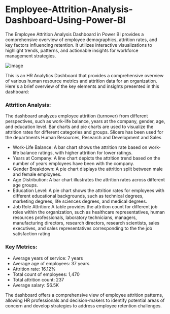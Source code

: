 # Employee-Attrition-Analysis-Dashboard-Using-Power-BI
The Employee Attrition Analysis Dashboard in Power BI provides a comprehensive overview of employee demographics, attrition rates, and key factors influencing retention. It utilizes interactive visualizations to highlight trends, patterns, and actionable insights for workforce management strategies.

![image](https://github.com/lekshmiij/Employee-Attrition-Analysis-Dashboard-Using-Power-BI/assets/141242851/cc805a4e-9570-4fdd-b5b8-fd2cac893661)

This is an HR Analytics Dashboard that provides a comprehensive overview of various human resource metrics and attrition data for an organization. Here's a brief overview of the key elements and insights presented in this dashboard:

### Attrition Analysis:

The dashboard analyzes employee attrition (turnover) from different perspectives, such as work-life balance, years at the company, gender, age, and education level.
Bar charts and pie charts are used to visualize the attrition rates for different categories and groups. Slicers has been used for the departments Human Resources, Research and Development and Sales

- Work-Life Balance: A bar chart shows the attrition rate based on work-life balance ratings, with higher attrition for lower ratings.
- Years at Company: A line chart depicts the attrition trend based on the number of years employees have been with the company.
- Gender Breakdown: A pie chart displays the attrition split between male and female employees.
- Age Distribution: A bar chart illustrates the attrition rates across different age groups.
- Education Level: A pie chart shows the attrition rates for employees with different educational backgrounds, such as technical degrees, marketing degrees, life sciences degrees, and medical degrees.
- Job Role Attrition: A table provides the attrition count for different job roles within the organization, such as healthcare representatives, human resources professionals, laboratory technicians, managers, manufacturing directors, research directors, research scientists, sales executives, and sales representatives corresponding to the the job satisfaction rating

### Key Metrics:

* Average years of service: 7 years
* Average age of employees: 37 years
* Attrition rate: 16.12%
* Total count of employees: 1,470
* Total attrition count: 237
* Average salary: $6.5K



The dashboard offers a comprehensive view of employee attrition patterns, allowing HR professionals and decision-makers to identify potential areas of concern and develop strategies to address employee retention challenges.
